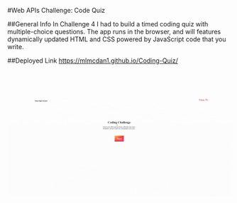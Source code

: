 #Web APIs Challenge: Code Quiz

##General Info
In Challenge 4 I had to build a timed coding quiz with multiple-choice questions.
The app runs in the browser, and will features dynamically updated HTML and CSS powered 
by JavaScript code that you write. 

##Deployed Link
https://mlmcdan1.github.io/Coding-Quiz/

![Screenshot](codingQuiz.gif)
